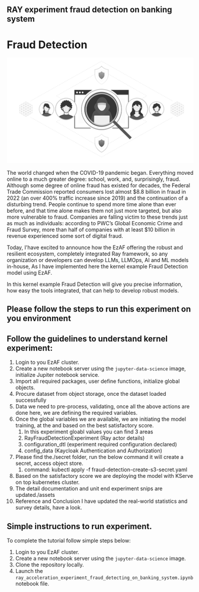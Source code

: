 ## RAY experiment fraud detection on banking system

# Fraud Detection
![fraud-detection-on-banking](images/760917096632023-logo.png)

The world changed when the COVID-19 pandemic began. Everything moved online to a much greater degree: school, work, and, surprisingly, fraud. Although some degree of online fraud has existed for decades, the Federal Trade Commission reported consumers lost almost $8.8 billion in fraud in 2022 (an over 400% traffic increase since 2019) and the continuation of a disturbing trend. People continue to spend more time alone than ever before, and that time alone makes them not just more targeted, but also more vulnerable to fraud. Companies are falling victim to these trends just as much as individuals: according to PWC’s Global Economic Crime and Fraud Survey, more than half of companies with at least $10 billion in revenue experienced some sort of digital fraud. 

Today, I'have excited to announce how the EzAF offering the robust and resilient ecosystem, completely integrated Ray framework, so any organization or developers can develop LLMs, LLMOps, AI and ML models in-house, As I have implemented here the kernel example Fraud Detection model using EzAF. 

In this kernel example Fraud Detection will give you precise information, how easy the tools integrated, that can help to develop robust models.


## Please follow the steps to run this experiment on you environment

## Follow the guidelines to understand kernel experiment:

1. Login to you EzAF cluster.
2. Create a new notebook server using the `jupyter-data-science` image, initialize Jupiter notebook service.
3. Import all required packages, user define functions, initialize global objects.
4. Procure dataset from object storage, once the dataset loaded successfully
5. Data we need to pre-process, validating, once all the above actions are done here, we are defining the required variables.
6. Once the global variables we are available, we are initiating the model training, at the and based on the best satisfactory score. 
    1. In this experiment gloabl values you can find 3 areas
    2. RayFraudDetectionExperiment (Ray actor details)
    3. configuration_dtl (experiment required configuration declared)
    4. config_data (Kaycloak Authentication and Authorization) 
7. Please find the./secret folder, run the below command it will create a secret, access object store.
    1. command: kubectl apply -f fraud-detection-create-s3-secret.yaml
8. Based on the satisfactory score we are deploying the model with KServe on top kubernetes cluster.
9. The detail documentation and unit end experiment snips are updated./assets
10. Reference and Conclusion I have updated the real-world statistics and survey details, have a look.

## Simple instructions to run experiment.

To complete the tutorial follow simple steps below:

1. Login to you EzAF cluster.
2. Create a new notebook server using the `jupyter-data-science` image.
3. Clone the repository locally.
4. Launch the `ray_acceleration_experiment_fraud_detecting_on_banking_system.ipynb` notebook file.